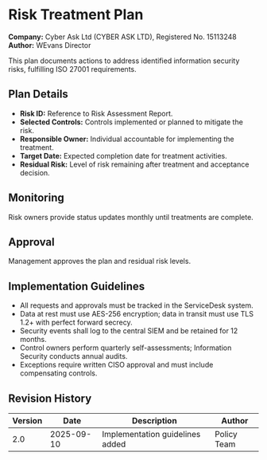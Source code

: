 # Risk Treatment Plan

**Company:** Cyber Ask Ltd (CYBER ASK LTD), Registered No. 15113248  
**Author:** WEvans Director

This plan documents actions to address identified information security risks, fulfilling ISO 27001 requirements.

## Plan Details

- **Risk ID:** Reference to Risk Assessment Report.
- **Selected Controls:** Controls implemented or planned to mitigate the risk.
- **Responsible Owner:** Individual accountable for implementing the treatment.
- **Target Date:** Expected completion date for treatment activities.
- **Residual Risk:** Level of risk remaining after treatment and acceptance decision.

## Monitoring

Risk owners provide status updates monthly until treatments are complete.

## Approval

Management approves the plan and residual risk levels.

## Implementation Guidelines
- All requests and approvals must be tracked in the ServiceDesk system.
- Data at rest must use AES-256 encryption; data in transit must use TLS 1.2+ with perfect forward secrecy.
- Security events shall log to the central SIEM and be retained for 12 months.
- Control owners perform quarterly self-assessments; Information Security conducts annual audits.
- Exceptions require written CISO approval and must include compensating controls.

## Revision History

| Version | Date | Description | Author |
| ------- | ---------- | ----------------------- | ------ |
| 2.0     | 2025-09-10 | Implementation guidelines added | Policy Team |
